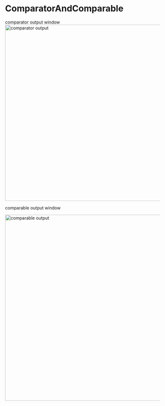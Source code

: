# ComparatorAndComparable

comparator output window
 <img width="575" alt="comparator output" src="https://github.com/PavanReddy0604/ComparatorAndComparable/assets/122519854/aaba73e6-f274-4ec6-924f-dbb9399e4421">


comparable output window 

<img width="607" alt="comparable output" src="https://github.com/PavanReddy0604/ComparatorAndComparable/assets/122519854/58f693b2-d12b-493a-be02-68fefa005699">


